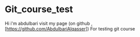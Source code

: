# Git_course_test
Hi i'm abdulbari
visit my page (on github , [https://github.com/AbdulbariAlqasser])
For testing git course
